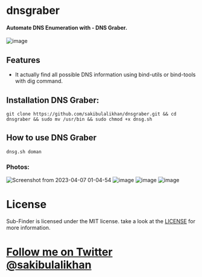 # dnsgraber
#### Automate DNS Enumeration with - DNS Graber.


![image](https://user-images.githubusercontent.com/75080608/230473565-b03d936a-ff51-45c7-a0be-b44ecee7aabd.png)

## Features
* It actually find all possible DNS information using bind-utils or bind-tools with dig command.

## Installation DNS Graber:

```
git clone https://github.com/sakibulalikhan/dnsgraber.git && cd dnsgraber && sudo mv /usr/bin && sudo chmod +x dnsg.sh

```

## How to use DNS Graber

```
dnsg.sh doman
```

### Photos:

![Screenshot from 2023-04-07 01-04-54](https://user-images.githubusercontent.com/75080608/230477041-af31f7ec-a6e0-4551-aac9-7ddb1bde80be.png)
![image](https://user-images.githubusercontent.com/75080608/230477183-ab7afd00-937d-4cc6-b7bd-b933cedbd1de.png)
![image](https://user-images.githubusercontent.com/75080608/230477286-1a3dadb2-8682-4067-9736-30523ca66703.png)
![image](https://user-images.githubusercontent.com/75080608/230477490-f5ddf6b9-69dc-4824-a7f5-30e1b67a28a4.png)


# License
Sub-Finder is licensed under the MIT license. take a look at the [LICENSE](https://github.com/sakibulalikhan/dnsgraber/blob/main/LICENSE) for more information.

# [Follow me on Twitter](https://twitter.com/sakibulalikhan) [@sakibulalikhan](https://twitter.com/sakibulalikhan)
